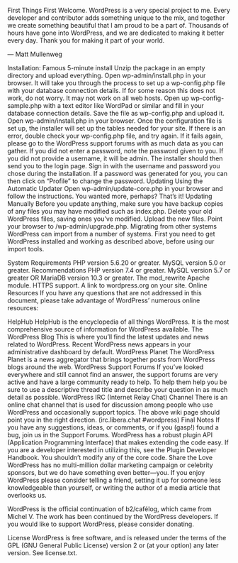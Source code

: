 First Things First
Welcome. WordPress is a very special project to me. Every developer and contributor adds something unique to the mix, and together we create something beautiful that I am proud to be a part of. Thousands of hours have gone into WordPress, and we are dedicated to making it better every day. Thank you for making it part of your world.

— Matt Mullenweg

Installation: Famous 5-minute install
Unzip the package in an empty directory and upload everything.
Open wp-admin/install.php in your browser. It will take you through the process to set up a wp-config.php file with your database connection details.
If for some reason this does not work, do not worry. It may not work on all web hosts. Open up wp-config-sample.php with a text editor like WordPad or similar and fill in your database connection details.
Save the file as wp-config.php and upload it.
Open wp-admin/install.php in your browser.
Once the configuration file is set up, the installer will set up the tables needed for your site. If there is an error, double check your wp-config.php file, and try again. If it fails again, please go to the WordPress support forums with as much data as you can gather.
If you did not enter a password, note the password given to you. If you did not provide a username, it will be admin.
The installer should then send you to the login page. Sign in with the username and password you chose during the installation. If a password was generated for you, you can then click on “Profile” to change the password.
Updating
Using the Automatic Updater
Open wp-admin/update-core.php in your browser and follow the instructions.
You wanted more, perhaps? That’s it!
Updating Manually
Before you update anything, make sure you have backup copies of any files you may have modified such as index.php.
Delete your old WordPress files, saving ones you’ve modified.
Upload the new files.
Point your browser to /wp-admin/upgrade.php.
Migrating from other systems
WordPress can import from a number of systems. First you need to get WordPress installed and working as described above, before using our import tools.

System Requirements
PHP version 5.6.20 or greater.
MySQL version 5.0 or greater.
Recommendations
PHP version 7.4 or greater.
MySQL version 5.7 or greater OR MariaDB version 10.3 or greater.
The mod_rewrite Apache module.
HTTPS support.
A link to wordpress.org on your site.
Online Resources
If you have any questions that are not addressed in this document, please take advantage of WordPress’ numerous online resources:

HelpHub
HelpHub is the encyclopedia of all things WordPress. It is the most comprehensive source of information for WordPress available.
The WordPress Blog
This is where you’ll find the latest updates and news related to WordPress. Recent WordPress news appears in your administrative dashboard by default.
WordPress Planet
The WordPress Planet is a news aggregator that brings together posts from WordPress blogs around the web.
WordPress Support Forums
If you’ve looked everywhere and still cannot find an answer, the support forums are very active and have a large community ready to help. To help them help you be sure to use a descriptive thread title and describe your question in as much detail as possible.
WordPress IRC (Internet Relay Chat) Channel
There is an online chat channel that is used for discussion among people who use WordPress and occasionally support topics. The above wiki page should point you in the right direction. (irc.libera.chat #wordpress)
Final Notes
If you have any suggestions, ideas, or comments, or if you (gasp!) found a bug, join us in the Support Forums.
WordPress has a robust plugin API (Application Programming Interface) that makes extending the code easy. If you are a developer interested in utilizing this, see the Plugin Developer Handbook. You shouldn’t modify any of the core code.
Share the Love
WordPress has no multi-million dollar marketing campaign or celebrity sponsors, but we do have something even better—you. If you enjoy WordPress please consider telling a friend, setting it up for someone less knowledgeable than yourself, or writing the author of a media article that overlooks us.

WordPress is the official continuation of b2/cafélog, which came from Michel V. The work has been continued by the WordPress developers. If you would like to support WordPress, please consider donating.

License
WordPress is free software, and is released under the terms of the GPL (GNU General Public License) version 2 or (at your option) any later version. See license.txt.
